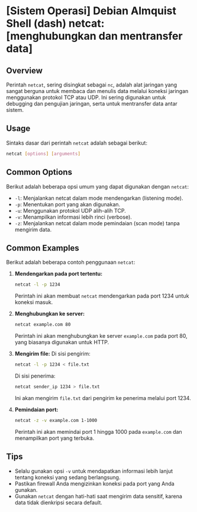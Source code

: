 # [Sistem Operasi] Debian Almquist Shell (dash) netcat: [menghubungkan dan mentransfer data]

## Overview
Perintah `netcat`, sering disingkat sebagai `nc`, adalah alat jaringan yang sangat berguna untuk membaca dan menulis data melalui koneksi jaringan menggunakan protokol TCP atau UDP. Ini sering digunakan untuk debugging dan pengujian jaringan, serta untuk mentransfer data antar sistem.

## Usage
Sintaks dasar dari perintah `netcat` adalah sebagai berikut:

```bash
netcat [options] [arguments]
```

## Common Options
Berikut adalah beberapa opsi umum yang dapat digunakan dengan `netcat`:

- `-l`: Menjalankan netcat dalam mode mendengarkan (listening mode).
- `-p`: Menentukan port yang akan digunakan.
- `-u`: Menggunakan protokol UDP alih-alih TCP.
- `-v`: Menampilkan informasi lebih rinci (verbose).
- `-z`: Menjalankan netcat dalam mode pemindaian (scan mode) tanpa mengirim data.

## Common Examples
Berikut adalah beberapa contoh penggunaan `netcat`:

1. **Mendengarkan pada port tertentu:**
   ```bash
   netcat -l -p 1234
   ```
   Perintah ini akan membuat `netcat` mendengarkan pada port 1234 untuk koneksi masuk.

2. **Menghubungkan ke server:**
   ```bash
   netcat example.com 80
   ```
   Perintah ini akan menghubungkan ke server `example.com` pada port 80, yang biasanya digunakan untuk HTTP.

3. **Mengirim file:**
   Di sisi pengirim:
   ```bash
   netcat -l -p 1234 < file.txt
   ```
   Di sisi penerima:
   ```bash
   netcat sender_ip 1234 > file.txt
   ```
   Ini akan mengirim `file.txt` dari pengirim ke penerima melalui port 1234.

4. **Pemindaian port:**
   ```bash
   netcat -z -v example.com 1-1000
   ```
   Perintah ini akan memindai port 1 hingga 1000 pada `example.com` dan menampilkan port yang terbuka.

## Tips
- Selalu gunakan opsi `-v` untuk mendapatkan informasi lebih lanjut tentang koneksi yang sedang berlangsung.
- Pastikan firewall Anda mengizinkan koneksi pada port yang Anda gunakan.
- Gunakan `netcat` dengan hati-hati saat mengirim data sensitif, karena data tidak dienkripsi secara default.